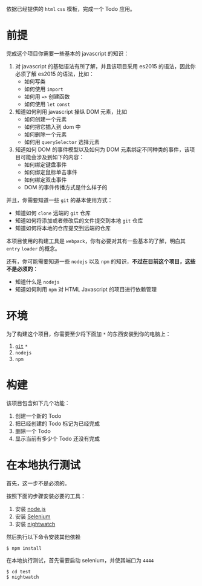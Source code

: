 依据已经提供的 `html` `css` 模板，完成一个 Todo 应用。

# 前提

完成这个项目你需要一些基本的 javascript 的知识：

1. 对 javascript 的基础语法有所了解，并且该项目采用 es2015 的语法，因此你必须了解 es2015 的语法，比如：
   * 如何写类
   * 如何使用 `import` 
   * 如何用 `=>` 创建函数
   * 如何使用 `let` `const`
2. 知道如何利用 javascript 操纵 DOM 元素，比如
   * 如何创建一个元素
   * 如何把它插入到 dom 中
   * 如何删除一个元素
   * 如何用 `querySelector` 选择元素
3. 知道如何 DOM 的事件模型以及如何为 DOM 元素绑定不同种类的事件，该项目可能会涉及到如下的内容：
   * 如何绑定键盘事件
   * 如何绑定鼠标单击事件
   * 如何绑定双击事件
   * DOM 的事件传播方式是什么样子的

并且，你需要知道一些 `git` 的基本使用方式：

* 知道如何 `clone` 远端的 `git` 仓库
* 知道如何将添加或者修改后的文件提交到本地 `git` 仓库
* 知道如何将本地的仓库提交到远端的仓库

本项目使用的构建工具是 `webpack`，你有必要对其有一些基本的了解，明白其 `entry` `loader` 的概念。

还有，你可能需要知道一些 `nodejs` 以及 `npm` 的知识，**不过在目前这个项目，这些不是必须的**：

* 知道什么是 `nodejs`
* 知道如何利用 `npm` 对 HTML Javascript 的项目进行依赖管理

# 环境

为了构建这个项目，你需要至少将下面加 `*` 的东西安装到你的电脑上：

1. [`git`](https://git-scm.com/) `*`
2. `nodejs` 
3. `npm`

# 构建

该项目包含如下几个功能：

1. 创建一个新的 Todo
2. 把已经创建的 Todo 标记为已经完成
3. 删除一个 Todo
4. 显示当前有多少个 Todo 还没有完成

# 在本地执行测试

首先，这一步不是必须的。

按照下面的步骤安装必要的工具：

1. 安装 [node.js](https://nodejs.org/en/)
2. 安装 [Selenium](http://nightwatchjs.org/gettingstarted#selenium-server-setup)
2. 安装 [nightwatch](http://nightwatchjs.org/gettingstarted#installation)

然后执行以下命令安装其他依赖

```
$ npm install
```

在本地执行测试，首先需要启动 selenium，并使其端口为 `4444`

```
$ cd test
$ nightwatch
```